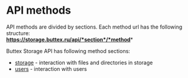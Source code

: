 # API methods

API methods are divided by sections. Each method url has the following structure:\
**https://storage.buttex.ru/api/*section*/*method***

Buttex Storage API has following method sections:
* [storage](methods/storage.md) - interaction with files and directories in storage
* [users](methods/users.md) - interaction with users